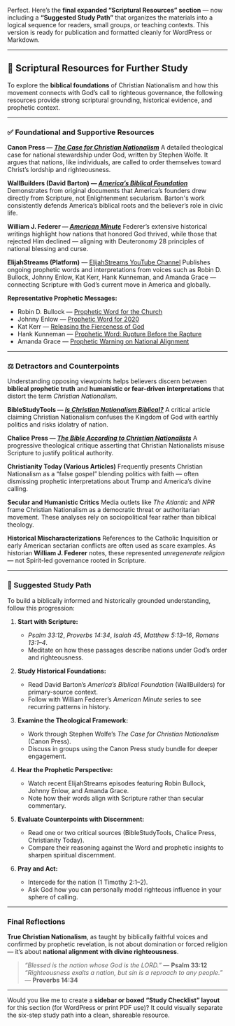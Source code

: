 Perfect. Here’s the **final expanded “Scriptural Resources” section** — now including a **“Suggested Study Path”** that organizes the materials into a logical sequence for readers, small groups, or teaching contexts.
This version is ready for publication and formatted cleanly for WordPress or Markdown.

---

## 📖 Scriptural Resources for Further Study

To explore the **biblical foundations** of Christian Nationalism and how this movement connects with God’s call to righteous governance, the following resources provide strong scriptural grounding, historical evidence, and prophetic context.

---

### ✅ Foundational and Supportive Resources

**Canon Press — [*The Case for Christian Nationalism*](https://canonpress.com/products/group-study-bundle-the-case-for-christian-nationalism)**
A detailed theological case for national stewardship under God, written by Stephen Wolfe. It argues that nations, like individuals, are called to order themselves toward Christ’s lordship and righteousness.

**WallBuilders (David Barton) — [*America’s Biblical Foundation*](https://wallbuilders.com/)**
Demonstrates from original documents that America’s founders drew directly from Scripture, not Enlightenment secularism. Barton's work consistently defends America’s biblical roots and the believer’s role in civic life.

**William J. Federer — [*American Minute*](https://americanminute.com/)**
Federer’s extensive historical writings highlight how nations that honored God thrived, while those that rejected Him declined — aligning with Deuteronomy 28 principles of national blessing and curse.

**ElijahStreams (Platform)** — [ElijahStreams YouTube Channel](https://www.youtube.com/@ElijahStreams)
Publishes ongoing prophetic words and interpretations from voices such as Robin D. Bullock, Johnny Enlow, Kat Kerr, Hank Kunneman, and Amanda Grace — connecting Scripture with God’s current move in America and globally.

**Representative Prophetic Messages:**

* Robin D. Bullock — [Prophetic Word for the Church](https://www.youtube.com/watch?v=0Cwur9Oo-Ns)
* Johnny Enlow — [Prophetic Word for 2020](https://charlielewis.net/2020/01/13/johnny-enlows-prophetic-word-for-2020-part-1-a-year-of-roaring-justice-and-raging-hope/)
* Kat Kerr — [Releasing the Fierceness of God](https://www.youtube.com/watch?v=LyOZuDNWVGM)
* Hank Kunneman — [Prophetic Word: Rupture Before the Rapture](https://www.youtube.com/watch?v=0na70NFHlqs)
* Amanda Grace — [Prophetic Warning on National Alignment](https://www.facebook.com/charismanews/posts/amanda-grace-released-a-prophetic-warning-discussing-how-being-part-of-the-conse/831244982368382/)

---

### ⚖️ Detractors and Counterpoints

Understanding opposing viewpoints helps believers discern between **biblical prophetic truth** and **humanistic or fear-driven interpretations** that distort the term *Christian Nationalism.*

**BibleStudyTools — [*Is Christian Nationalism Biblical?*](https://www.biblestudytools.com/bible-study/topical-studies/is-christian-nationalism-biblical.html)**
A critical article claiming Christian Nationalism confuses the Kingdom of God with earthly politics and risks idolatry of nation.

**Chalice Press — [*The Bible According to Christian Nationalists*](https://chalicepress.com/products/the-bible-according-to-christian-nationalists)**
A progressive theological critique asserting that Christian Nationalists misuse Scripture to justify political authority.

**Christianity Today (Various Articles)**
Frequently presents Christian Nationalism as a “false gospel” blending politics with faith — often dismissing prophetic interpretations about Trump and America’s divine calling.

**Secular and Humanistic Critics**
Media outlets like *The Atlantic* and *NPR* frame Christian Nationalism as a democratic threat or authoritarian movement. These analyses rely on sociopolitical fear rather than biblical theology.

**Historical Mischaracterizations**
References to the Catholic Inquisition or early American sectarian conflicts are often used as scare examples. As historian **William J. Federer** notes, these represented *unregenerate religion* — not Spirit-led governance rooted in Scripture.

---

### 🧭 Suggested Study Path

To build a biblically informed and historically grounded understanding, follow this progression:

1. **Start with Scripture:**

   * *Psalm 33:12*, *Proverbs 14:34*, *Isaiah 45*, *Matthew 5:13–16*, *Romans 13:1–4*.
   * Meditate on how these passages describe nations under God’s order and righteousness.

2. **Study Historical Foundations:**

   * Read David Barton’s *America’s Biblical Foundation* (WallBuilders) for primary-source context.
   * Follow with William Federer’s *American Minute* series to see recurring patterns in history.

3. **Examine the Theological Framework:**

   * Work through Stephen Wolfe’s *The Case for Christian Nationalism* (Canon Press).
   * Discuss in groups using the Canon Press study bundle for deeper engagement.

4. **Hear the Prophetic Perspective:**

   * Watch recent ElijahStreams episodes featuring Robin Bullock, Johnny Enlow, and Amanda Grace.
   * Note how their words align with Scripture rather than secular commentary.

5. **Evaluate Counterpoints with Discernment:**

   * Read one or two critical sources (BibleStudyTools, Chalice Press, Christianity Today).
   * Compare their reasoning against the Word and prophetic insights to sharpen spiritual discernment.

6. **Pray and Act:**

   * Intercede for the nation (1 Timothy 2:1–2).
   * Ask God how you can personally model righteous influence in your sphere of calling.

---

### Final Reflections

**True Christian Nationalism**, as taught by biblically faithful voices and confirmed by prophetic revelation, is not about domination or forced religion — it’s about **national alignment with divine righteousness**.

> *“Blessed is the nation whose God is the LORD.”* — **Psalm 33:12**
> *“Righteousness exalts a nation, but sin is a reproach to any people.”* — **Proverbs 14:34**

---

Would you like me to create a **sidebar or boxed “Study Checklist” layout** for this section (for WordPress or print PDF use)? It could visually separate the six-step study path into a clean, shareable resource.
